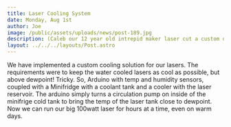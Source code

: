 ```yaml
---
title: Laser Cooling System
date: Monday, Aug 1st
author: Joe
image: /public/assets/uploads/news/post-189.jpg
description: (Caleb our 12 year old intrepid maker laser cut a custom organizer box.)
layout: ../../../layouts/Post.astro
---
```


We have implemented a custom cooling solution for our lasers.  The requirements were to keep the water cooled lasers as cool as possible,  but above dewpoint!  Tricky.   So,  Arduino with temp and humidity sensors, coupled with a Minifridge with a coolant tank and a cooler with the laser reservoir.  The arduino simply turns a circulation pump on inside of the minifrige cold tank to bring the temp of the laser tank close to dewpoint.  Now we can run our big 100watt laser for hours at a time,  even on warm days.
